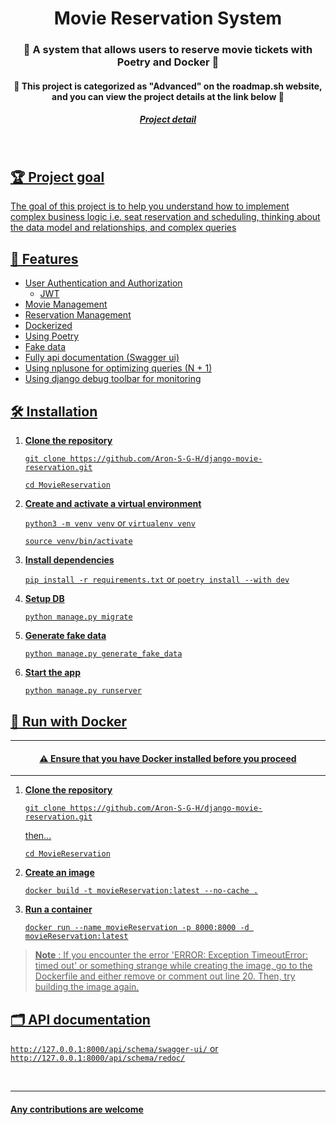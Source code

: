 <h1 align="center"> Movie Reservation System </h1>
<h3 align="center">🌟 A system that allows users to reserve movie tickets with Poetry and Docker 🌟</h3>
<h4 align="center">🌟 This project is categorized as "Advanced" on the roadmap.sh website, and you can view the project details at the link below 🌟</h3>
<h5 align="center"><a href="https://roadmap.sh/projects/movie-reservation-system">Project detail</h3>
<br>

## 🏆 Project goal
<p>The goal of this project is to help you understand how to implement complex business logic i.e. seat reservation and scheduling, thinking about the data model and relationships, and complex queries</p>
  
## 📜 Features
- User Authentication and Authorization
  - JWT
- Movie Management
- Reservation Management
- Dockerized
- Using Poetry
- Fake data
- Fully api documentation (Swagger ui)
- Using nplusone for optimizing queries (N + 1)
- Using django debug toolbar for monitoring 

## 🛠 Installation
1. **Clone the repository**
   
   `git clone https://github.com/Aron-S-G-H/django-movie-reservation.git`
   
   `cd MovieReservation`
3. **Create and activate a virtual environment**

   `python3 -m venv venv` or `virtualenv venv`

   `source venv/bin/activate`
4. **Install dependencies**
   
   `pip install -r requirements.txt` or `poetry install --with dev`
5. **Setup DB**

   `python manage.py migrate`
6. **Generate fake data**
   
   `python manage.py generate_fake_data`     
7. **Start the app**

   `python manage.py runserver`

## 🚀 Run with Docker
---
<h4 align="center">⚠️ Ensure that you have Docker installed before you proceed</h4>

---

1. **Clone the repository**
   
   `git clone https://github.com/Aron-S-G-H/django-movie-reservation.git`

   then...

   `cd MovieReservation`
2. **Create an image**
   
   `docker build -t movieReservation:latest --no-cache .`
4. **Run a container**

   `docker run --name movieReservation -p 8000:8000 -d movieReservation:latest`
> **Note** : If you encounter the error 'ERROR: Exception TimeoutError: timed out' or something strange while creating the image, go to the Dockerfile and either remove or comment out line 20. Then, try building the image again.

## 🗂️ API documentation

`http://127.0.0.1:8000/api/schema/swagger-ui/` or `http://127.0.0.1:8000/api/schema/redoc/`

<br>

---
#### Any contributions are welcome
